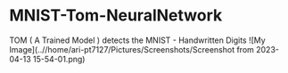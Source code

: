 # MNIST-Tom-NeuralNetwork
TOM ( A Trained Model ) detects the MNIST - Handwritten Digits
![My Image](..//home/ari-pt7127/Pictures/Screenshots/Screenshot from 2023-04-13 15-54-01.png)

